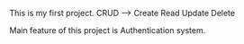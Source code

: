 This is my first project.
CRUD --> Create Read Update Delete 

Main feature of this project is Authentication system.

<!-- ## here is something to know about this project. -->

